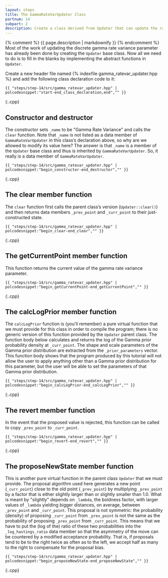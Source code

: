 ```yaml
---
layout: steps
title: The GammaRateVarUpdater Class
partnum: 14
subpart: 2
description: Create a class derived from Updater that can update the rate variance parameter governing the amount of among-site rate heterogeneity
---
```

{% comment %}
{{ page.description | markdownify }}
{% endcomment %}
Most of the work of updating the discrete gamma rate variance parameter has already been done by creating the `Updater` base class. Now all we need to do is to fill in the blanks by implementing the abstract functions in `Updater`.

Create a new header file named {% indexfile gamma_ratevar_updater.hpp %} and add the following class declaration code to it:
~~~~~~
{{ "steps/step-14/src/gamma_ratevar_updater.hpp" | polcodesnippet:"start-end_class_declaration,end","" }}
~~~~~~
{:.cpp}

## Constructor and destructor

The constructor sets `_name` to be "Gamma Rate Variance" and calls the `clear` function. Note that `_name` is not listed as a data member of `GammaRateVarUpdater` in this class’s declaration above, so why are we allowed to modify its value here? The answer is that `_name` is a member of the `Updater` base class and thus is inherited by `GammaRateVarUpdater`. So, it really _is_ a data member of `GammaRateVarUpdater`.
~~~~~~
{{ "steps/step-14/src/gamma_ratevar_updater.hpp" | polcodesnippet:"begin_constructor-end_destructor","" }}
~~~~~~
{:.cpp}

## The clear member function

The `clear` function first calls the parent class’s version (`Updater::clear()`) and then returns data members `_prev_point` and `_curr_point` to their just-constructed state.
~~~~~~
{{ "steps/step-14/src/gamma_ratevar_updater.hpp" | polcodesnippet:"begin_clear-end_clear","" }}
~~~~~~
{:.cpp}

## The getCurrentPoint member function

This function returns the current value of the gamma rate variance parameter.
~~~~~~
{{ "steps/step-14/src/gamma_ratevar_updater.hpp" | polcodesnippet:"begin_getCurrentPoint-end_getCurrentPoint","" }}
~~~~~~
{:.cpp}

## The calcLogPrior member function

The `calcLogPrior` function is (you’ll remember) a pure virtual function that we must provide for this class in order to compile the program; there is no generic version of this function provided by the `Updater` parent class. The function body below calculates and returns the log of the Gamma prior probability density at `_curr_point`. The shape and scale parameters of the Gamma prior distribution are extracted from the `_prior_parameters` vector. This function body shows that the program produced by this tutorial will not allow the user to apply anything other than a Gamma prior distribution for this parameter, but the user will be able to set the parameters of that Gamma prior distribution.
~~~~~~
{{ "steps/step-14/src/gamma_ratevar_updater.hpp" | polcodesnippet:"begin_calcLogPrior-end_calcLogPrior","" }}
~~~~~~
{:.cpp}

## The revert member function

In the event that the proposed value is rejected, this function can be called to copy `_prev_point` to `_curr_point`.
~~~~~~
{{ "steps/step-14/src/gamma_ratevar_updater.hpp" | polcodesnippet:"begin_revert-end_revert","" }}
~~~~~~
{:.cpp}

## The proposeNewState member function

This is another pure virtual function in the parent class `Updater` that we must provide. The proposal algorithm used here generates a new point (`_curr_point`) close to the old point (`_prev_point`) by multiplying `_prev_point` by a factor that is either slightly larger than or slightly smaller than 1.0. What is meant by "slightly" depends on `_lambda`, the boldness factor, with larger values of `_lambda` yielding bigger distances, on average, between `_prev_point` and `_curr_point`. This proposal is not symmetric: the probability (density) of proposing `_curr_point` from `_prev_point` is not the same as the probability of proposing `_prev_point` from `_curr_point`. This means that we have to put the (log of the) ratio of these two probabilities into the `_log_hastings_ratio` data member so that the asymmetry of the move can be countered by a modified acceptance probability. That is, if proposals tend to be to the right twice as often as to the left, we accept half as many to the right to compensate for the proposal bias.
~~~~~~
{{ "steps/step-14/src/gamma_ratevar_updater.hpp" | polcodesnippet:"begin_proposeNewState-end_proposeNewState","" }}
~~~~~~
{:.cpp}

